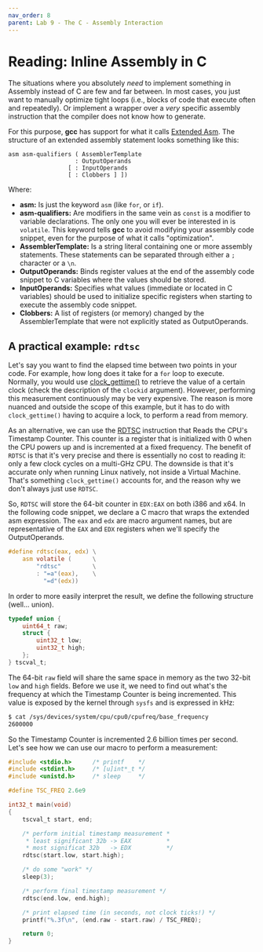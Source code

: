 ```yaml
---
nav_order: 8
parent: Lab 9 - The C - Assembly Interaction
---
```


# Reading: Inline Assembly in C

The situations where you absolutely *need* to implement something in Assembly
instead of C are few and far between. In most cases, you just want to manually
optimize tight loops (i.e., blocks of code that execute often and repeatedly).
Or implement a wrapper over a *very* specific assembly instruction that the
compiler does not know how to generate.

For this purpose, **gcc** has support for what it calls
[Extended Asm](https://gcc.gnu.org/onlinedocs/gcc/Extended-Asm.html). The
structure of an extended assembly statement looks something like this:

```
asm asm-qualifiers ( AssemblerTemplate
                   : OutputOperands
                 [ : InputOperands
                 [ : Clobbers ] ])
```

Where:
 - **asm:** Is just the keyword `asm` (like `for`, or `if`).
 - **asm-qualifiers:** Are modifiers in the same vein as `const` is a modifier
                       to variable declarations. The only one you will ever be
                       interested in is `volatile`. This keyword tells **gcc**
                       to avoid modifying your assembly code snippet, even for
                       the purpose of what it calls "optimization".
 - **AssemblerTemplate:** Is a string literal containing one or more assembly
                          statements. These statements can be separated through
                          either a `;` character or a `\n`.
 - **OutputOperands:** Binds register values at the end of the assembly code
                       snippet to C variables where the values should be stored.
 - **InputOperands:** Specifies what values (immediate or located in C variables)
                      should be used to initialize specific registers when
                      starting to execute the assembly code snippet.
 - **Clobbers:** A list of registers (or memory) changed by the AssemblerTemplate
                 that were not explicitly stated as OutputOperands.

## A practical example: `rdtsc`

Let's say you want to find the elapsed time between two points in your code.
For example, how long does it take for a `for` loop to execute. Normally, you
would use
[clock_gettime()](https://www.man7.org/linux/man-pages/man3/clock_gettime.3.html)
to retrieve the value of a certain clock (check the description of the `clockid`
argument). However, performing this measurement continuously may be very
expensive. The reason is more nuanced and outside the scope of this example, but
it has to do with `clock_gettime()` having to acquire a lock, to perform a read
from memory.

As an alternative, we can use the [RDTSC](https://www.felixcloutier.com/x86/rdtsc)
instruction that Reads the CPU's Timestamp Counter. This counter is a register
that is initialized with 0 when the CPU powers up and is incremented at a fixed
frequency. The benefit of `RDTSC` is that it's very precise and there is
essentially no cost to reading it: only a few clock cycles on a multi-GHz CPU.
The downside is that it's accurate only when running Linux natively, not inside
a Virtual Machine. That's something `clock_gettime()` accounts for, and the
reason why we don't always just use `RDTSC`.

So, `RDTSC` will store the 64-bit counter in `EDX:EAX` on both i386 and x64.
In the following code snippet, we declare a C macro that wraps the extended asm
expression. The `eax` and `edx` are macro argument names, but are representative
of the `EAX` and `EDX` registers when we'll specify the OutputOperands.

```C
#define rdtsc(eax, edx) \
    asm volatile (      \
        "rdtsc"         \
        : "=a"(eax),    \
          "=d"(edx))
```

In order to more easily interpret the result, we define the following structure
(well... union).

```C
typedef union {
    uint64_t raw;
    struct {
        uint32_t low;
        uint32_t high;
    };
} tscval_t;
```

The 64-bit `raw` field will share the same space in memory as the two 32-bit
`low` and `high` fields. Before we use it, we need to find out what's the
frequency at which the Timestamp Counter is being incremented. This value is
exposed by the kernel through `sysfs` and is expressed in kHz:

```bash
$ cat /sys/devices/system/cpu/cpu0/cpufreq/base_frequency
2600000
```

So the Timestamp Counter is incremented 2.6 billion times per second. Let's
see how we can use our macro to perform a measurement:

```C
#include <stdio.h>      /* printf    */
#include <stdint.h>     /* [u]int*_t */
#include <unistd.h>     /* sleep     */

#define TSC_FREQ 2.6e9

int32_t main(void)
{
    tscval_t start, end;

    /* perform initial timestamp measurement *
     * least significant 32b -> EAX          *
     * most significat 32b   -> EDX          */
    rdtsc(start.low, start.high);

    /* do some "work" */
    sleep(3);

    /* perform final timestamp measurement */
    rdtsc(end.low, end.high);

    /* print elapsed time (in seconds, not clock ticks!) */
    printf("%.3f\n", (end.raw - start.raw) / TSC_FREQ);

    return 0;
}
```

